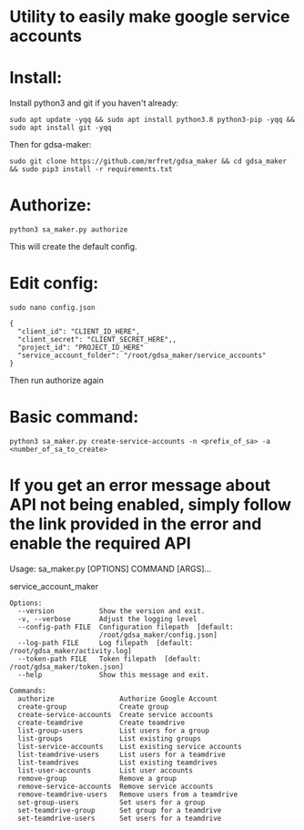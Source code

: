 # Utility to easily make google service accounts

# Install:
Install python3 and git if you haven't already:
```
sudo apt update -yqq && sudo apt install python3.8 python3-pip -yqq && sudo apt install git -yqq
```

Then for gdsa-maker:
```
sudo git clone https://github.com/mrfret/gdsa_maker && cd gdsa_maker && sudo pip3 install -r requirements.txt
```

# Authorize:
```
python3 sa_maker.py authorize
```
This will create the default config.

# Edit config:
```
sudo nano config.json
```
```
{
  "client_id": "CLIENT_ID_HERE",
  "client_secret": "CLIENT_SECRET_HERE",,
  "project_id": "PROJECT_ID_HERE"
  "service_account_folder": "/root/gdsa_maker/service_accounts"
}
```
Then run authorize again

# Basic command:
  
```
python3 sa_maker.py create-service-accounts -n <prefix_of_sa> -a <number_of_sa_to_create>
```
# If you get an error message about API not being enabled, simply follow the link provided in the error and enable the required API

Usage: sa_maker.py [OPTIONS] COMMAND [ARGS]...

  service_account_maker

```
Options:
  --version           Show the version and exit.
  -v, --verbose       Adjust the logging level
  --config-path FILE  Configuration filepath  [default:
                      /root/gdsa_maker/config.json]
  --log-path FILE     Log filepath  [default: /root/gdsa_maker/activity.log]
  --token-path FILE   Token filepath  [default: /root/gdsa_maker/token.json]
  --help              Show this message and exit.

Commands:
  authorize                Authorize Google Account
  create-group             Create group
  create-service-accounts  Create service accounts
  create-teamdrive         Create teamdrive
  list-group-users         List users for a group
  list-groups              List existing groups
  list-service-accounts    List existing service accounts
  list-teamdrive-users     List users for a teamdrive
  list-teamdrives          List existing teamdrives
  list-user-accounts       List user accounts
  remove-group             Remove a group
  remove-service-accounts  Remove service accounts
  remove-teamdrive-users   Remove users from a teamdrive
  set-group-users          Set users for a group
  set-teamdrive-group      Set group for a teamdrive
  set-teamdrive-users      Set users for a teamdrive
  ```
  
